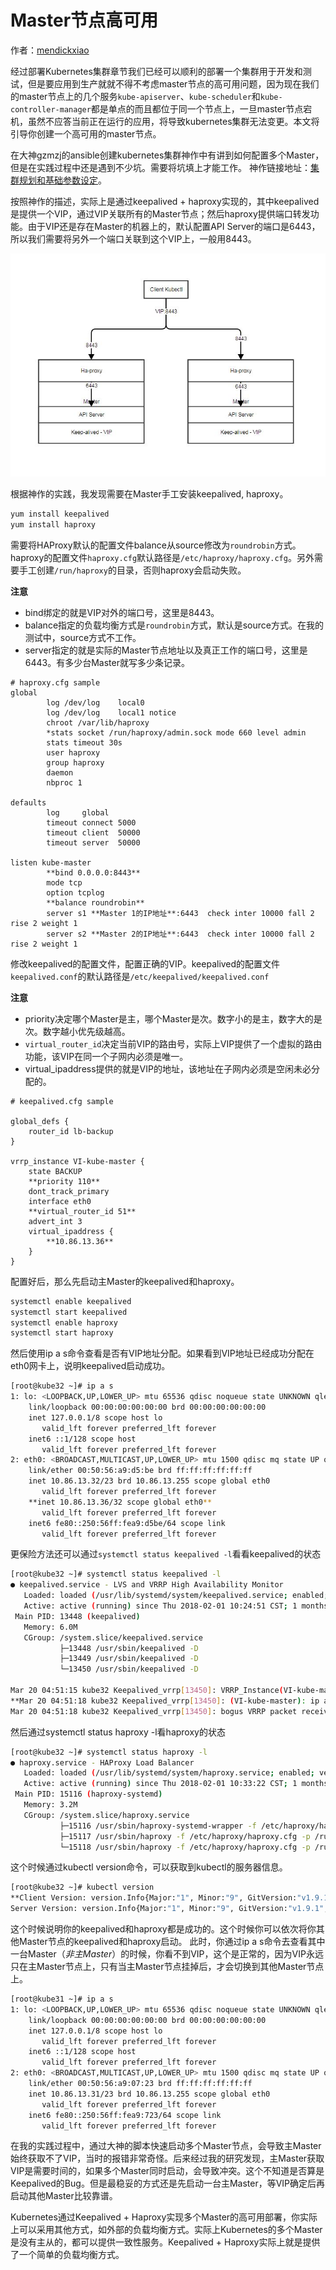 # Master节点高可用

作者：[mendickxiao](https://github.com/mendickxiao)

经过部署Kubernetes集群章节我们已经可以顺利的部署一个集群用于开发和测试，但是要应用到生产就就不得不考虑master节点的高可用问题，因为现在我们的master节点上的几个服务`kube-apiserver`、`kube-scheduler`和`kube-controller-manager`都是单点的而且都位于同一个节点上，一旦master节点宕机，虽然不应答当前正在运行的应用，将导致kubernetes集群无法变更。本文将引导你创建一个高可用的master节点。

在大神gzmzj的ansible创建kubernetes集群神作中有讲到如何配置多个Master，但是在实践过程中还是遇到不少坑。需要将坑填上才能工作。 神作链接地址：[集群规划和基础参数设定](https://github.com/mendickxiao/kubeasz/blob/master/docs/00-%E9%9B%86%E7%BE%A4%E8%A7%84%E5%88%92%E5%92%8C%E5%9F%BA%E7%A1%80%E5%8F%82%E6%95%B0%E8%AE%BE%E5%AE%9A.md)。

按照神作的描述，实际上是通过keepalived + haproxy实现的，其中keepalived是提供一个VIP，通过VIP关联所有的Master节点；然后haproxy提供端口转发功能。由于VIP还是存在Master的机器上的，默认配置API Server的端口是6443，所以我们需要将另外一个端口关联到这个VIP上，一般用8443。

![Master HA&#x67B6;&#x6784;&#x56FE;](../../.gitbook/assets/master-ha.JPG)

根据神作的实践，我发现需要在Master手工安装keepalived, haproxy。

```bash
yum install keepalived
yum install haproxy
```

需要将HAProxy默认的配置文件balance从source修改为`roundrobin`方式。haproxy的配置文件`haproxy.cfg`默认路径是`/etc/haproxy/haproxy.cfg`。另外需要手工创建`/run/haproxy`的目录，否则haproxy会启动失败。

**注意**

* bind绑定的就是VIP对外的端口号，这里是8443。
* balance指定的负载均衡方式是`roundrobin`方式，默认是source方式。在我的测试中，source方式不工作。
* server指定的就是实际的Master节点地址以及真正工作的端口号，这里是6443。有多少台Master就写多少条记录。

```text
# haproxy.cfg sample
global
        log /dev/log    local0
        log /dev/log    local1 notice
        chroot /var/lib/haproxy
        *stats socket /run/haproxy/admin.sock mode 660 level admin
        stats timeout 30s
        user haproxy
        group haproxy
        daemon
        nbproc 1

defaults
        log     global
        timeout connect 5000
        timeout client  50000
        timeout server  50000

listen kube-master
        **bind 0.0.0.0:8443**
        mode tcp
        option tcplog
        **balance roundrobin**
        server s1 **Master 1的IP地址**:6443  check inter 10000 fall 2 rise 2 weight 1
        server s2 **Master 2的IP地址**:6443  check inter 10000 fall 2 rise 2 weight 1
```

修改keepalived的配置文件，配置正确的VIP。keepalived的配置文件`keepalived.conf`的默认路径是`/etc/keepalived/keepalived.conf`

**注意**

* priority决定哪个Master是主，哪个Master是次。数字小的是主，数字大的是次。数字越小优先级越高。
* `virtual_router_id`决定当前VIP的路由号，实际上VIP提供了一个虚拟的路由功能，该VIP在同一个子网内必须是唯一。
* virtual\_ipaddress提供的就是VIP的地址，该地址在子网内必须是空闲未必分配的。

```text
# keepalived.cfg sample

global_defs {
    router_id lb-backup
}

vrrp_instance VI-kube-master {
    state BACKUP
    **priority 110**
    dont_track_primary
    interface eth0
    **virtual_router_id 51**
    advert_int 3
    virtual_ipaddress {
        **10.86.13.36**
    }
}
```

配置好后，那么先启动主Master的keepalived和haproxy。

```bash
systemctl enable keepalived
systemctl start keepalived
systemctl enable haproxy
systemctl start haproxy
```

然后使用ip a s命令查看是否有VIP地址分配。如果看到VIP地址已经成功分配在eth0网卡上，说明keepalived启动成功。

```bash
[root@kube32 ~]# ip a s
1: lo: <LOOPBACK,UP,LOWER_UP> mtu 65536 qdisc noqueue state UNKNOWN qlen 1
    link/loopback 00:00:00:00:00:00 brd 00:00:00:00:00:00
    inet 127.0.0.1/8 scope host lo
       valid_lft forever preferred_lft forever
    inet6 ::1/128 scope host
       valid_lft forever preferred_lft forever
2: eth0: <BROADCAST,MULTICAST,UP,LOWER_UP> mtu 1500 qdisc mq state UP qlen 1000
    link/ether 00:50:56:a9:d5:be brd ff:ff:ff:ff:ff:ff
    inet 10.86.13.32/23 brd 10.86.13.255 scope global eth0
       valid_lft forever preferred_lft forever
    **inet 10.86.13.36/32 scope global eth0**
       valid_lft forever preferred_lft forever
    inet6 fe80::250:56ff:fea9:d5be/64 scope link
       valid_lft forever preferred_lft forever
```

更保险方法还可以通过`systemctl status keepalived -l`看看keepalived的状态

```bash
[root@kube32 ~]# systemctl status keepalived -l
● keepalived.service - LVS and VRRP High Availability Monitor
   Loaded: loaded (/usr/lib/systemd/system/keepalived.service; enabled; vendor preset: disabled)
   Active: active (running) since Thu 2018-02-01 10:24:51 CST; 1 months 16 days ago
 Main PID: 13448 (keepalived)
   Memory: 6.0M
   CGroup: /system.slice/keepalived.service
           ├─13448 /usr/sbin/keepalived -D
           ├─13449 /usr/sbin/keepalived -D
           └─13450 /usr/sbin/keepalived -D

Mar 20 04:51:15 kube32 Keepalived_vrrp[13450]: VRRP_Instance(VI-kube-master) Dropping received VRRP packet...
**Mar 20 04:51:18 kube32 Keepalived_vrrp[13450]: (VI-kube-master): ip address associated with VRID 51 not present in MASTER advert : 10.86.13.36
Mar 20 04:51:18 kube32 Keepalived_vrrp[13450]: bogus VRRP packet received on eth0 !!!**
```

然后通过systemctl status haproxy -l看haproxy的状态

```bash
[root@kube32 ~]# systemctl status haproxy -l
● haproxy.service - HAProxy Load Balancer
   Loaded: loaded (/usr/lib/systemd/system/haproxy.service; enabled; vendor preset: disabled)
   Active: active (running) since Thu 2018-02-01 10:33:22 CST; 1 months 16 days ago
 Main PID: 15116 (haproxy-systemd)
   Memory: 3.2M
   CGroup: /system.slice/haproxy.service
           ├─15116 /usr/sbin/haproxy-systemd-wrapper -f /etc/haproxy/haproxy.cfg -p /run/haproxy.pid
           ├─15117 /usr/sbin/haproxy -f /etc/haproxy/haproxy.cfg -p /run/haproxy.pid -Ds
           └─15118 /usr/sbin/haproxy -f /etc/haproxy/haproxy.cfg -p /run/haproxy.pid -Ds
```

这个时候通过kubectl version命令，可以获取到kubectl的服务器信息。

```bash
[root@kube32 ~]# kubectl version
**Client Version: version.Info{Major:"1", Minor:"9", GitVersion:"v1.9.1", GitCommit:"3a1c9449a956b6026f075fa3134ff92f7d55f812", GitTreeState:"clean", BuildDate:"2018-01-03T22:31:01Z", GoVersion:"go1.9.2", Compiler:"gc", Platform:"linux/amd64"}
Server Version: version.Info{Major:"1", Minor:"9", GitVersion:"v1.9.1", GitCommit:"3a1c9449a956b6026f075fa3134ff92f7d55f812", GitTreeState:"clean", BuildDate:"2018-01-03T22:18:41Z", GoVersion:"go1.9.2", Compiler:"gc", Platform:"linux/amd64"}**
```

这个时候说明你的keepalived和haproxy都是成功的。这个时候你可以依次将你其他Master节点的keepalived和haproxy启动。 此时，你通过ip a s命令去查看其中一台Master（_非主Master_）的时候，你看不到VIP，这个是正常的，因为VIP永远只在主Master节点上，只有当主Master节点挂掉后，才会切换到其他Master节点上。

```bash
[root@kube31 ~]# ip a s
1: lo: <LOOPBACK,UP,LOWER_UP> mtu 65536 qdisc noqueue state UNKNOWN qlen 1
    link/loopback 00:00:00:00:00:00 brd 00:00:00:00:00:00
    inet 127.0.0.1/8 scope host lo
       valid_lft forever preferred_lft forever
    inet6 ::1/128 scope host
       valid_lft forever preferred_lft forever
2: eth0: <BROADCAST,MULTICAST,UP,LOWER_UP> mtu 1500 qdisc mq state UP qlen 1000
    link/ether 00:50:56:a9:07:23 brd ff:ff:ff:ff:ff:ff
    inet 10.86.13.31/23 brd 10.86.13.255 scope global eth0
       valid_lft forever preferred_lft forever
    inet6 fe80::250:56ff:fea9:723/64 scope link
       valid_lft forever preferred_lft forever
```

在我的实践过程中，通过大神的脚本快速启动多个Master节点，会导致主Master始终获取不了VIP，当时的报错非常奇怪。后来经过我的研究发现，主Master获取VIP是需要时间的，如果多个Master同时启动，会导致冲突。这个不知道是否算是Keepalived的Bug。但是最稳妥的方式还是先启动一台主Master，等VIP确定后再启动其他Master比较靠谱。

Kubernetes通过Keepalived + Haproxy实现多个Master的高可用部署，你实际上可以采用其他方式，如外部的负载均衡方式。实际上Kubernetes的多个Master是没有主从的，都可以提供一致性服务。Keepalived + Haproxy实际上就是提供了一个简单的负载均衡方式。

